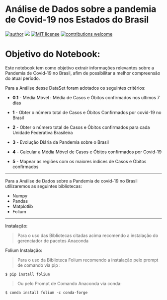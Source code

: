 # Análise de Dados sobre a pandemia de Covid-19 nos Estados do Brasil
[![author](https://img.shields.io/badge/author-Vinny_Costa-red.svg)](https://www.linkedin.com/in/vinnycosta9898/) [![](https://img.shields.io/badge/python-3.9+-blue.svg)](https://www.python.org/downloads/release/python-365/) [![MIT license](https://img.shields.io/badge/MIT_Licence-blue.svg)](http://perso.crans.org/besson/LICENSE.html) [![contributions welcome](https://img.shields.io/badge/contributions-welcome-brightgreen.svg?style=flat)](https://github.com/vinnycosta9898)

# Objetivo do Notebook:
Este notebook tem como objetivo extrair informações relevantes sobre a Pandemia de Covid-19 no Brasil, afim de possibilitar a melhor compreensão do atual período.

Para a Análise desse DataSet foram adotados os seguintes critérios:

 - **0.1** - Média Móvel : Média de Casos e Óbitos confirmados nos ultimos 7 dias
 
 - **1** - Obter o número total de Casos e Óbitos Confirmados por covid-19 no Brasil 

 - **2** - Obter o número total de Casos e Óbitos confirmados para cada Unidade Federativa Brasileira 

 - **3** - Evolução Diária da Pandemia sobre o Brasil 
 
 - **4** - Calcular a  Média Móvel de Casos e Óbitos confirmados por Covid-19 

 - **5** - Mapear as regiões com os maiores indices de Casos e Óbitos confirmados 

<hr> </hr>

Para a Análise de Dados sobre a Pandemia de covid-19 no Brasil utilizaremos as seguintes bibliotecas:

- Numpy 
- Pandas
- Matplotlib
- Folium

<hr> </hr>

Instalação:
> Para o uso das Bibliotecas citadas acima recomendo a instalação do gerenciador de pacotes Anaconda 

Folium Instalação:
> Para o uso da Biblioteca Folium recomendo a instalação pelo prompt de comando via pip :

    $ pip install folium
    
> Ou pelo Prompt de Comando Anaconda via conda:

    $ conda install folium -c conda-forge
    
